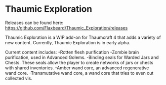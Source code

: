 Thaumic Exploration
===================
Releases can be found here: https://github.com/Flaxbeard/Thaumic_Exploration/releases

Thaumic Exploration is a WIP add-on for Thaumcraft 4 that adds a variety of new content. Currently, Thaumic Exploration is in early alpha. 

Current content includes:
-Rotten flesh purification
-Zombie brain purification, used in Advanced Golems.
-Binding seals for Warded Jars and Chests. These seals allow the player to create networks of jars or chests with shared inventories.
-Amber wand core, an advanced regenerative wand core.
-Transmutative wand core, a wand core that tries to even out collected vis.
